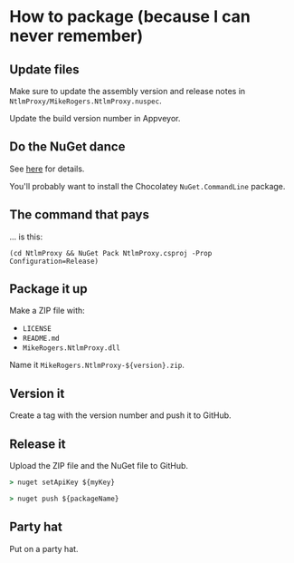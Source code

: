 # How to package (because I can never remember)

## Update files

Make sure to update the assembly version and release notes in `NtlmProxy/MikeRogers.NtlmProxy.nuspec`.

Update the build version number in Appveyor.

## Do the NuGet dance

See [here](http://docs.nuget.org/docs/creating-packages/creating-and-publishing-a-package) for details.

You'll probably want to install the Chocolatey `NuGet.CommandLine` package.

## The command that pays

... is this:

    (cd NtlmProxy && NuGet Pack NtlmProxy.csproj -Prop Configuration=Release)

## Package it up

Make a ZIP file with:

* `LICENSE`
* `README.md`
* `MikeRogers.NtlmProxy.dll`

Name it `MikeRogers.NtlmProxy-${version}.zip`.

## Version it

Create a tag with the version number and push it to GitHub.

## Release it

Upload the ZIP file and the NuGet file to GitHub.

```bat
> nuget setApiKey ${myKey}

> nuget push ${packageName}
```

## Party hat

Put on a party hat.

